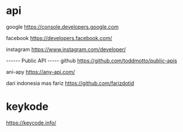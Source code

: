 # api 

google
https://console.developers.google.com

facebook
https://developers.facebook.com/

instagram
https://www.instagram.com/developer/

------ Public API -----
github
https://github.com/toddmotto/public-apis

ani-apy
https://any-api.com/

dari indonesia mas fariz
https://github.com/farizdotid


# keykode
https://keycode.info/